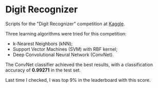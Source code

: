# Digit Recognizer

Scripts for the "Digit Recognizer" competition at [Kaggle](https://www.kaggle.com/c/digit-recognizer).

Three learning algorithms were tried for this competition:

- k-Nearest Neighbors (kNN);
- Support Vector Machines (SVM) with RBF kernel;
- Deep Convolutional Neural Network (ConvNet).

The ConvNet classifier achieved the best results, with a classification accuracy of **0.99271** in the test set.

Last time I checked, I was top 9% in the leaderboard with this score.
